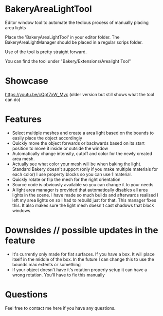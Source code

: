 # BakeryAreaLightTool
Editor window tool to automate the tedious process of manually placing area lights

Place the 'BakeryAreaLightTool' in your editor folder.
The BakeryAreaLightManager should be placed in a regular scrips folder.

Use of the tool is pretty straight forward.

You can find the tool under "Bakery/Extensions/Arealight Tool"

# Showcase
https://youtu.be/cQpf7xW_Myc 
(older version but still shows what the tool can do)

# Features
- Select multiple meshes and create a area light based on the bounds to easily place the object accordingly
- Quickly move the object forwards or backwards based on its start position to move it inside or outside the window
- Automatically change intensity, cutoff and color for the newly created area mesh. 
- Actually see what color your mesh will be when baking the light. Standard Bakery doesn't support (only if you make multiple materials for each color) I use property blocks so you can use 1 material. 
- Quickly rotate or flip the mesh for the right orientation
- Source code is obviously available so you can change it to your needs
- A light area manager is provided that automatically disables all area lights in the scene. I have made so much builds and afterwards realised I left my area lights on so I had to rebuild just for that. This manager fixes this. It also makes sure the light mesh doesn't cast shadows that block windows.

# Downsides // possible updates in the feature
- It's currently only made for flat surfaces. If you have a box. It will place itself in the middle of the box. In the future I can change this to use the bounds max extents or something
- If your object doesn't have it's rotation properly setup it can have a wrong rotation. You'll have to fix this manually

# Questions
Feel free to contact me here if you have any questions.


